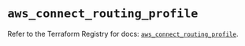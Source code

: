 # `aws_connect_routing_profile`

Refer to the Terraform Registry for docs: [`aws_connect_routing_profile`](https://registry.terraform.io/providers/hashicorp/aws/5.82.2/docs/resources/connect_routing_profile).
